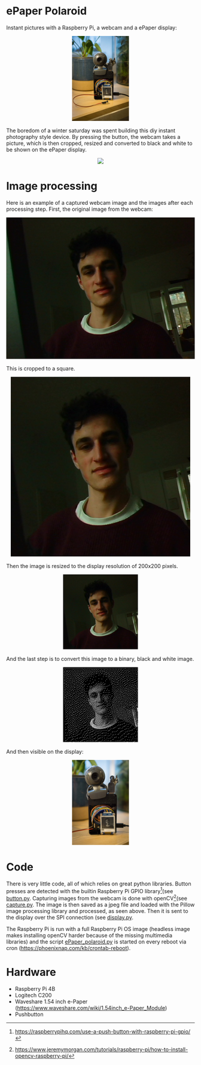 # ePaper Polaroid
Instant pictures with a Raspberry Pi, a webcam and a ePaper display:

<p align="center"><img src="img/photo_all.jpg" width=30% height=30%></p>

The boredom of a winter saturday was spent building this diy instant photography style device. By pressing the button, the webcam takes a picture, which is then cropped, resized and converted to black and white to be shown on the ePaper display. 

<p align="center"><img src="img/demo.gif"></p>

# Image processing
Here is an example of a captured webcam image and the images after each processing step. First, the original image from the webcam:

<p align="center"><img src="img/img_webcam.bmp"></p>
  
This is cropped to a square.
<p align="center"><img src="img/img_cropped.bmp"></p>
  
Then the image is resized to the display resolution of 200x200 pixels.
<p align="center"><img src="img/img_resized.bmp"></p>
  
And the last step is to convert this image to a binary, black and white image.
<p align="center"><img src="img/img_binary.bmp"></p>
 
And then visible on the display:
<p align="center"><img src="img/photo_close.jpg" width=30% height=30%></p>

# Code
There is very little code, all of which relies on great python libraries. Button presses are detected with the builtin Raspberry Pi GPIO library[^1](see [button.py](src/button.py). Capturing images from the webcam is done with openCV[^2](see [capture.py](src/capture.py). The image is then saved as a jpeg file and loaded with the Pillow image processing library and processed, as seen above. Then it is sent to the display over the SPI connection (see [display.py](src/display.py). 

The Raspberry Pi is run with a full Raspberry Pi OS image (headless image makes installing openCV harder because of the missing multimedia libraries) and the script [ePaper_polaroid.py](src/ePaper_polaroid.py) is started on every reboot via cron (<https://phoenixnap.com/kb/crontab-reboot>).

# Hardware
 - Raspberry Pi 4B
 - Logitech C200
 - Waveshare 1.54 inch e-Paper (<https://www.waveshare.com/wiki/1.54inch_e-Paper_Module>)
 - Pushbutton

[^1]: <https://raspberrypihq.com/use-a-push-button-with-raspberry-pi-gpio/>
[^2]: <https://www.jeremymorgan.com/tutorials/raspberry-pi/how-to-install-opencv-raspberry-pi/>
